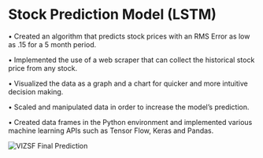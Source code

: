 # Stock Prediction Model (LSTM)
•	Created an algorithm that predicts stock prices with an RMS Error as low as .15 for a 5 month period.

•	Implemented the use of a web scraper that can collect the historical stock price from any stock.

•	Visualized the data as a graph and a chart for quicker and more intuitive decision making. 

•	Scaled and manipulated data in order to increase the model’s prediction. 

•	Created data frames in the Python environment and implemented various machine learning APIs such as Tensor Flow, Keras and Pandas.

![VIZSF Final Prediction](https://user-images.githubusercontent.com/84155930/118533534-3027a480-b716-11eb-90ad-8ad5cf742915.png)

